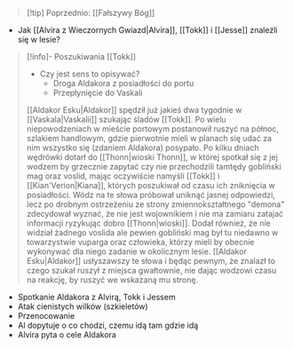 >[!tip] Poprzednio:
>[[Fałszywy Bóg]]

- Jak [[Alvira z Wieczornych Gwiazd|Alvira]], [[Tokk]] i [[Jesse]] znaleźli się w lesie?

>[!info]- Poszukiwania [[Tokk]]
>- Czy jest sens to opisywać?
>	- Droga Aldakora z posiadłości do portu
>	- Przepłynięcie do Vaskali
>
>[[Aldakor Esku|Aldakor]] spędził już jakieś dwa tygodnie w [[Vaskala|Vaskalii]] szukając śladów [[Tokk]]. Po wielu niepowodzeniach w mieście portowym postanowił ruszyć na północ, szlakiem handlowym, gdzie pierwotnie mieli w planach się udać za nim wszystko się (zdaniem Aldakora) posypało. Po kilku dniach wędrówki dotarł do [[Thonn|wioski Thonn]], w której spotkał się z jej wodzem by grzecznie zapytać czy nie przechodzili tamtędy gobliński mag oraz voslid, mając oczywiście namyśli [[Tokk]] i [[Kian'Verion|Kiana]], których poszukiwał od czasu ich zniknięcia w posiadłości. Wódz na te słowa próbował uniknąć jasnej odpowiedzi, lecz po drobnym ostrzeżeniu ze strony zmiennokształtnego "demona"  zdecydował wyznać, że nie jest wojownikiem i nie ma zamiaru zatajać informacji ryzykując dobro [[Thonn|wioski]]. Dodał również, że nie widział żadnego voslida ale pewien gobliński mag był tu niedawno w towarzystwie vuparga oraz człowieka, którzy mieli by obecnie wykonywać dla niego zadanie w okolicznym lesie. [[Aldakor Esku|Aldakor]] usłyszawszy te słowa i będąc pewnym, że znalazł to czego szukał ruszył z miejsca gwałtownie, nie dając wodzowi czasu na reakcję, by ruszyć we wskazaną mu stronę.

- Spotkanie Aldakora z Alvirą, Tokk i Jessem
- Atak cienistych wilków (szkieletów)
- Przenocowanie
- Al dopytuje o co chodzi, czemu idą tam gdzie idą
- Alvira pyta o cele Aldakora